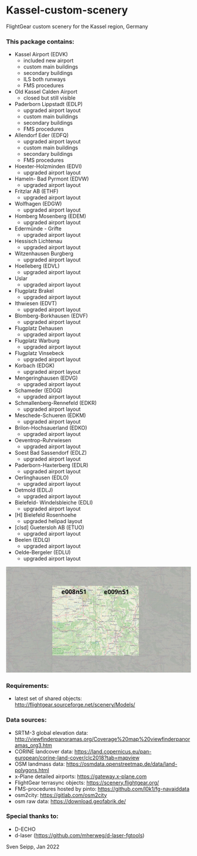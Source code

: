 # Kassel-custom-scenery
FlightGear custom scenery for the Kassel region, Germany

### This package contains:

*  Kassel Airport (EDVK)
	* included new airport
	* custom main buildings
	* secondary buildings
	* ILS both runways
	* FMS procedures
* Old Kassel Calden Airport
	* closed but still visible
* Paderborn Lippstadt (EDLP)
	* upgraded airport layout
	* custom main buildings
	* secondary buildings
	* FMS procedures
* Allendorf Eder (EDFQ)
	* upgraded airport layout
	* custom main buildings
	* secondary buildings
	* FMS procedures
* Hoexter-Holzminden (EDVI)
	* upgraded airport layout
* Hameln- Bad Pyrmont (EDVW)
	* upgraded airport layout
* Fritzlar AB (ETHF)
	* upgraded airport layout
* Wolfhagen (EDGW)
	* upgraded airport layout
* Homberg Mosenberg (EDEM)
	* upgraded airport layout
* Edermünde - Grifte
	* upgraded airport layout
* Hessisch Lichtenau
	* upgraded airport layout
* Witzenhausen Burgberg
	* upgraded airport layout
* Hoelleberg (EDVL)
	* upgraded airport layout
* Uslar
	* upgraded airport layout
* Flugplatz Brakel
	* upgraded airport layout
* Ithwiesen (EDVT)
	* upgraded airport layout
* Blomberg-Borkhausen (EDVF)
	* upgraded airport layout
* Flugplatz Dehausen
	* upgraded airport layout
* Flugplatz Warburg
	* upgraded airport layout
* Flugplatz Vinsebeck
	* upgraded airport layout
* Korbach (EDGK)
	* upgraded airport layout
* Mengeringhausen (EDVG)
	* upgraded airport layout
* Schameder (EDGQ)
	* upgraded airport layout
* Schmallenberg-Rennefeld (EDKR)
	* upgraded airport layout
* Meschede-Schueren (EDKM)
	* upgraded airport layout
* Brilon-Hochsauerland (EDKO)
	* upgraded airport layout
* Oeventrop-Ruhrwiesen
	* upgraded airport layout
* Soest Bad Sassendorf (EDLZ)
	* upgraded airport layout
* Paderborn-Haxterberg (EDLR)
	* upgraded airport layout
* Oerlinghausen (EDLO)
	* upgraded airport layout
* Detmold (EDLJ)
	* upgraded airport layout
* Bielefeld- Windelsbleiche (EDLI)
	* upgraded airport layout
* [H] Bielefeld Rosenhoehe
	* upgraded helipad layout
* [clsd] Guetersloh AB (ETUO)
	* upgraded airport layout
* Beelen (EDLQ)
	* upgraded airport layout
* Oelde-Bergeler (EDLU)
	* upgraded airport layout
        
![Coverage](coverage.jpg)
        
### Requirements:

* latest set of shared objects:
	http://flightgear.sourceforge.net/scenery/Models/
        
### Data sources:

* SRTM-3 global elevation data:
	http://viewfinderpanoramas.org/Coverage%20map%20viewfinderpanoramas_org3.htm
* CORINE landcover data:
	https://land.copernicus.eu/pan-european/corine-land-cover/clc2018?tab=mapview
* OSM landmass data:
	https://osmdata.openstreetmap.de/data/land-polygons.html
* x-Plane detailed airports:
	https://gateway.x-plane.com
* FlightGear terrasync objects:
	https://scenery.flightgear.org/
* FMS-procedures hosted by pinto:
	https://github.com/l0k1/fg-navaiddata
* osm2city:
	https://gitlab.com/osm2city
* osm raw data:
	https://download.geofabrik.de/

### Special thanks to:

* D-ECHO
* d-laser (https://github.com/mherweg/d-laser-fgtools)
    
    
Sven Seipp, Jan 2022
